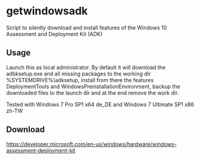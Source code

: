 # getwindowsadk
Script to silently download and install features of the Windows 10 Assessment and Deployment Kit (ADK)

## Usage

Launch this as local administrator. By default it will download the adbksetup.exe and all missing packages to the working dir %SYSTEMDRIVE%\adksetup, install from there the features DeploymentTools and WindowsPreinstallationEnvironment, backup the downloaded files to the launch dir and at the end remove the work dir.

Tested with Windows 7 Pro SP1 x64 de_DE and Windows 7 Ultimate SP1 x86 zh-TW


## Download
https://developer.microsoft.com/en-us/windows/hardware/windows-assessment-deployment-kit
